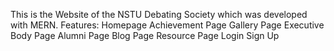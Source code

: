 This is the Website of the NSTU Debating Society which was developed with MERN.
Features:
Homepage
Achievement Page
Gallery Page
Executive Body Page
Alumni Page
Blog Page
Resource Page
Login
Sign Up 
